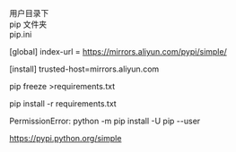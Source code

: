 用户目录下  
pip 文件夹  
pip.ini 
 
[global]
index-url = https://mirrors.aliyun.com/pypi/simple/

[install]
trusted-host=mirrors.aliyun.com


pip freeze >requirements.txt

pip install -r requirements.txt

PermissionError:
python -m pip install -U pip --user

https://pypi.python.org/simple